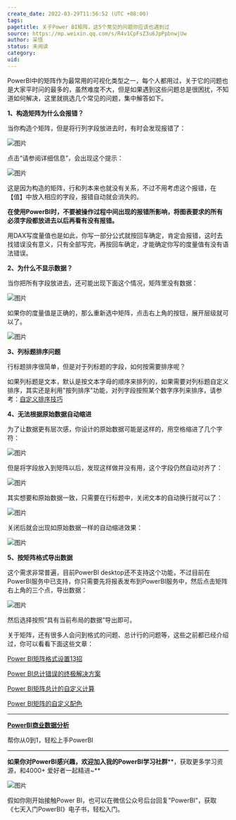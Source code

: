 ```yaml
---
create_date: 2022-03-29T11:56:52 (UTC +08:00)
tags: 
pagetitle: 关于Power BI矩阵，这5个常见的问题你应该也遇到过
source: https://mp.weixin.qq.com/s/R4v1CpFsZ3u6JpPpbnwjUw
author: 采悟
status: 未阅读
category: 
uid: 
---
```


PowerBI中的矩阵作为最常用的可视化类型之一，每个人都用过，关于它的问题也是大家平时问的最多的，虽然难度不大，但是如果遇到这些问题总是很困扰，不知道如何解决，这里就挑选几个常见的问题，集中解答如下。

**1、构造矩阵为什么会报错？**

当你构造个矩阵，但是将行列字段放进去时，有时会发现报错了：  

![图片](https://mmbiz.qpic.cn/mmbiz_jpg/aHEbZtANQJNTWUorjzibqYvnAtqGDADnvwCw6XGIklLib0E4jwIDv8HVNJWOjhDzI9hwY5Z6kKnstOrtz20lQzRQ/640?wx_fmt=jpeg&wxfrom=5&wx_lazy=1&wx_co=1)

点击“请参阅详细信息”，会出现这个提示：  

![图片](https://mmbiz.qpic.cn/mmbiz_jpg/aHEbZtANQJNTWUorjzibqYvnAtqGDADnvdcPP5TL7JXQJsvooAvSYo7xJGJBWgicDwdsKlbHte9TqfvAn8gdRshQ/640?wx_fmt=jpeg&wxfrom=5&wx_lazy=1&wx_co=1)

这是因为构造的矩阵，行和列本来也就没有关系，不过不用考虑这个报错，在【值】中放入相应的字段，报错自动就会消失的。  

**在使用PowerBI时，不要被操作过程中间出现的报错所影响，将图表要求的所有必须字段都放进去以后再看有没有报错。**

用DAX写度量值也是如此，你写一部分公式就按回车确定，肯定会报错，这时去找错误没有意义，只有全部写完，再按回车确定，才能确定你写的度量值有没有语法错误。

**2、为什么不显示数据？**

当你把所有字段放进去，还可能出现下面这个情况，矩阵里没有数据：  

![图片](https://mmbiz.qpic.cn/mmbiz_jpg/aHEbZtANQJMTmUeqoNcUGWbQoEeDibYWGKQ078jtYYD2gstibrErJO7C1eXFEuianxksoia4O7icUZE1A1Q9ibAKXpWg/640?wx_fmt=jpeg&wxfrom=5&wx_lazy=1&wx_co=1)

如果你的度量值是正确的，那么重新选中矩阵，点击右上角的按钮，展开层级就可以了。  

![图片](https://mmbiz.qpic.cn/mmbiz_jpg/aHEbZtANQJMTmUeqoNcUGWbQoEeDibYWGdYicTLxKToewTULic15DtIulrEth2YyNWm1YPuUmXEAeyGUJcicbmmOicw/640?wx_fmt=jpeg&wxfrom=5&wx_lazy=1&wx_co=1)

**3、列标题排序问题**

行标题排序很简单，但是对于列标题的字段，如何按需要排序呢？  

如果列标题是文本，默认是按文本字母的顺序来排列的，如果需要对列标题自定义排序，其实还是利用"按列排序"功能，对列字段按照某个数字序列来排序，请参考：[自定义排序技巧](https://mp.weixin.qq.com/s?__biz=MzA4MzQwMjY4MA==&mid=2484068059&idx=1&sn=28dff6992fe6d167f4a2fbd6a0c40460&chksm=8e0c740cb97bfd1a55d7789987c7c1ed2ac94a07529cc0428b1cdf48216671f468fa7820c420&scene=21#wechat_redirect)  

**4、无法根据原始数据自动缩进**

为了让数据更有层次感，你设计的原始数据可能是这样的，用空格缩进了几个字符：

![图片](https://mmbiz.qpic.cn/mmbiz_jpg/aHEbZtANQJMTmUeqoNcUGWbQoEeDibYWG34qq9Pjbfiazkcv448rNKNUH6F6h5iaXkD7CuMnzT0Tv9J6bvz0ZkLiaA/640?wx_fmt=jpeg&wxfrom=5&wx_lazy=1&wx_co=1)

但是将字段放入到矩阵以后，发现这样做并没有用，这个字段仍然自动对齐了：  

![图片](https://mmbiz.qpic.cn/mmbiz_jpg/aHEbZtANQJMTmUeqoNcUGWbQoEeDibYWGXm30bUHqe9SApyuLGIV4EibV4zibphibP7GsNaSFNKVWhIk1dNOiaRybfQ/640?wx_fmt=jpeg&wxfrom=5&wx_lazy=1&wx_co=1)

其实想要和原始数据一致，只需要在行标题中，关闭文本的自动换行就可以了：  

![图片](https://mmbiz.qpic.cn/mmbiz_jpg/aHEbZtANQJMTmUeqoNcUGWbQoEeDibYWGAAKJicWJMCK8j2f313699G37PLWPNWgUXqbkfytMowDcP1OedqyaYYQ/640?wx_fmt=jpeg&wxfrom=5&wx_lazy=1&wx_co=1)

关闭后就会出现如原始数据一样的自动缩进效果：  

![图片](https://mmbiz.qpic.cn/mmbiz_jpg/aHEbZtANQJMTmUeqoNcUGWbQoEeDibYWG4FvuGKSpvhLOG2SiabV9x3ognUt4V9YAVSpibaTss8hjW6DJicFPsP51g/640?wx_fmt=jpeg&wxfrom=5&wx_lazy=1&wx_co=1)

**5、按矩阵格式导出数据**

这个需求非常普遍，目前PowerBI desktop还不支持这个功能，不过目前在PowerBI服务中已支持，你只需要先将报表发布到PowerBI服务中，然后点击矩阵右上角的三个点，导出数据：

![图片](https://mmbiz.qpic.cn/mmbiz_jpg/aHEbZtANQJMTmUeqoNcUGWbQoEeDibYWGF2IibyPxicSvUvePzU87ne8G0VxTa815WfHCJTYmKE8PL9sX0yibbibesw/640?wx_fmt=jpeg&wxfrom=5&wx_lazy=1&wx_co=1)

然后选择按照“具有当前布局的数据”导出即可。

关于矩阵，还有很多人会问到格式的问题、总计行的问题等，这些之前都已经介绍过，你可以看看下面这些文章：

[Power BI矩阵格式设置13招](http://mp.weixin.qq.com/s?__biz=MzA4MzQwMjY4MA==&mid=2484071983&idx=1&sn=3fd379f7bf88141747ac9a09dc4273b7&chksm=8e0c44f8b97bcdee4cb068fd1e47e033629cf0734dd29c8341746d449372068dbb4e6d298cba&scene=21#wechat_redirect)  

[Power BI总计错误的终极解决方案](http://mp.weixin.qq.com/s?__biz=MzA4MzQwMjY4MA==&mid=2484072950&idx=1&sn=fdd3128f59f1797c5a1dad976604f0bb&chksm=8e0c5b21b97bd237c39d1afb7e89f7b453c4fc12b09456aaaca57dd83dbf3e71208752d11b6a&scene=21#wechat_redirect)  

[Power BI矩阵总计的自定义计算](http://mp.weixin.qq.com/s?__biz=MzA4MzQwMjY4MA==&mid=2484078406&idx=1&sn=3f64d35e34d0f9cd0d5483ee46bf124a&chksm=8e13ad91b9642487e4c2e64af7c944c76ef506eab1a9ecb731173a3cbfbf57b46da9c2cd855e&scene=21#wechat_redirect)  

[Power BI矩阵的自定义配色](http://mp.weixin.qq.com/s?__biz=MzA4MzQwMjY4MA==&mid=2484078467&idx=1&sn=ad4e9834b50b19df4b0d79d156dfe0b3&chksm=8e13ad54b964244279a717fb8ddaa704cc3b5a1bf6f63fb377dd1f2d7c97f4c868b14d7799c5&scene=21#wechat_redirect)  

___

[**PowerBI商业数据分析**](http://mp.weixin.qq.com/s?__biz=MzA4MzQwMjY4MA==&mid=2484074987&idx=1&sn=5cf4ba4b683ee9136bb7a26f6e9bcf01&chksm=8e0c533cb97bda2add48a4576b9c1e230249a5a4160dd93cd677a37ea21d26fc9cc26fc4cb1c&scene=21#wechat_redirect)

帮你从0到1，轻松上手PowerBI

___

**如果你对PowerBI感兴趣，欢迎加入我的PowerBI学习社群****，获取更多学习资源，和4000+ 爱好者一起精进~**  

![图片](https://mmbiz.qpic.cn/mmbiz_png/aHEbZtANQJMFLnwgdbghRHPLicKRaV70mVCZVq8Fhm46rkciaeOrLFJCv5f1omJxF8256YogHflkicEDM29aUMtaA/640?wx_fmt=png&wxfrom=5&wx_lazy=1&wx_co=1)

假如你刚开始接触Power BI，也可以在微信公众号后台回复"PowerBI"，获取《七天入门PowerBI》电子书，轻松入门。
